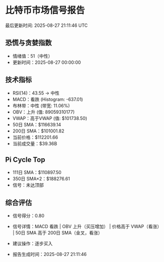 # 比特币市场信号报告

最后更新时间: 2025-08-27 21:11:46 UTC

## 恐慌与贪婪指数
- 情绪值：51（中性）
- 更新时间：2025-08-27 00:00:00

## 技术指标
- RSI(14)：43.55 → 中性
- MACD：看跌 (Histogram: -637.01)
- 布林带：中性 (带宽: 11.06%)
- OBV：上升 (值: 89059310177)
- VWAP：高于VWAP (值: $101738.50)
- 50日 SMA：$116639.14
- 200日 SMA：$101001.82
- 当前价格：$112201.66
- 当前成交量：$39.36B

## Pi Cycle Top
- 111日 SMA：$110897.50
- 350日 SMA×2：$188276.61
- 信号：未达顶部

## 综合评估
- 信号得分：0.80
- 信号详情：MACD 看跌 | OBV 上升（买压增加） | 价格高于 VWAP（看涨） | 50日 SMA 高于 200日 SMA（金叉，看涨）
- 建议操作：逐步买入

- 报告生成时间：2025-08-27 21:11:46